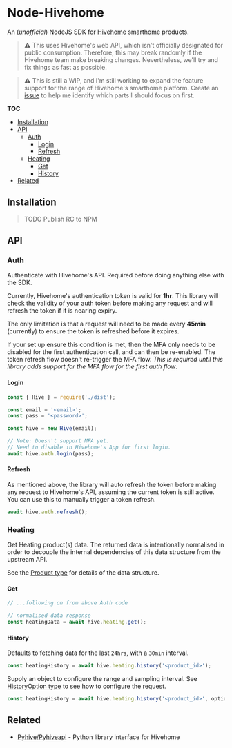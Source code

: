 # Node-Hivehome

An (_unofficial_) NodeJS SDK for [Hivehome](https://www.hivehome.com) smarthome products.

> ⚠️ This uses Hivehome's web API, which isn't officially designated for public consumption. Therefore, this may break randomly if the Hivehome team make breaking changes. Nevertheless, we'll try and fix things as fast as possible.

> ⚠️ This is still a WIP, and I'm still working to expand the feature support for the range of Hivehome's smarthome platform. Create an [issue]() to help me identify which parts I should focus on first.

**TOC**

<!-- TOC -->

- [Installation](#installation)
- [API](#api)
  - [Auth](#auth)
    - [Login](#login)
    - [Refresh](#refresh)
  - [Heating](#heating)
    - [Get](#get)
    - [History](#history)
- [Related](#related)

<!-- /TOC -->

## Installation

> TODO Publish RC to NPM

## API

### Auth

Authenticate with Hivehome's API. Required before doing anything else with the SDK.

Currently, Hivehome's authentication token is valid for **1hr**. This library will check the validity of your auth token before making any request and will refresh the token if it is nearing expiry.

The only limitation is that a request will need to be made every **45min** (currently) to ensure the token is refreshed before it expires.

If your set up ensure this condition is met, then the MFA only needs to be disabled for the first authentication call, and can then be re-enabled. The token refresh flow doesn't re-trigger the MFA flow. _This is required until this library adds support for the MFA flow for the first auth flow_.

#### Login

```js
const { Hive } = require('./dist');

const email = '<email>';
const pass = '<password>';

const hive = new Hive(email);

// Note: Doesn't support MFA yet.
// Need to disable in Hivehome's App for first login.
await hive.auth.login(pass);
```

#### Refresh

As mentioned above, the library will auto refresh the token before making any request to Hivehome's API, assuming the current token is still active. You can use this to manually trigger a token refresh.

```js
await hive.auth.refresh();
```

### Heating

Get Heating product(s) data. The returned data is intentionally normalised in order to decouple the internal dependencies of this data structure from the upstream API.

See the [Product type](https://github.com/tgallacher/node-hivehome/blob/main/src/hive/types.ts#L17) for details of the data structure.

#### Get

```js
// ...following on from above Auth code

// normalised data response
const heatingData = await hive.heating.get();
```

#### History

Defaults to fetching data for the last `24hrs`, with a `30min` interval.

```js
const heatingHistory = await hive.heating.history('<product_id>');
```

Supply an object to configure the range and sampling interval. See [HistoryOption type](https://github.com/tgallacher/node-hivehome/blob/main/src/hive/heating.ts#L8) to see how to configure the request.

```js
const heatingHistory = await hive.heating.history('<product_id>', options);
```

## Related

- [Pyhive/Pyhiveapi](https://github.com/Pyhive/Pyhiveapi) - Python library interface for Hivehome
